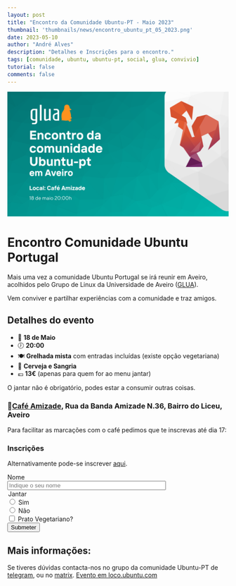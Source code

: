 ```yaml
---
layout: post
title: "Encontro da Comunidade Ubuntu-PT - Maio 2023"
thumbnail: 'thumbnails/news/encontro_ubuntu_pt_05_2023.png'
date: 2023-05-10
author: "André Alves"
description: "Detalhes e Inscrições para o encontro."
tags: [comunidade, ubuntu, ubuntu-pt, social, glua, convivio]
tutorial: false
comments: false
---
```


![Cartaz do evento com algumas das informações em baixo escritas](upt-05-18-masto.png)

# Encontro Comunidade Ubuntu Portugal

Mais uma vez a comunidade Ubuntu Portugal se irá reunir em Aveiro, acolhidos pelo Grupo de Linux da Universidade de Aveiro ([GLUA](https://glua.ua.pt/)).

Vem conviver e partilhar experiências com a comunidade e traz amigos.

## Detalhes do evento

- 📆 **18 de Maio**
- 🕖 **20:00**
- 🍽 **Grelhada mista** com entradas incluídas (existe opção vegetariana)
- 🍷 **Cerveja e Sangria**
- 💶 **13€** (apenas para quem for ao menu jantar)

O jantar não é obrigatório, podes estar a consumir outras coisas.

### 📍[Café Amizade](https://goo.gl/maps/VgYBAoM319vCxyBC9?coh=178573&entry=tt), Rua da Banda Amizade N.36, Bairro do Liceu, Aveiro

Para facilitar as marcações com o café pedimos que te inscrevas até dia 17:
### Inscrições
Alternativamente pode-se inscrever [aqui](https://forms.gle/DBLd2joRbvLGaQr97).

<form class="form" action="https://docs.google.com/forms/u/0/d/e/1FAIpQLSfUAU3TWmkgNCohf5o84dc8DTEaDJWuN2MCmq6OJReeOXXqcg/formResponse">
  <div class="form-group">
    <label for="nome" class="col-form-label">Nome</label>
    <input name="entry.1525801019" type="text" id="nome" class="form-control" style="width:70%; display:block;" placeholder="Indique o seu nome" required/>
    <legend>Jantar</legend>
    <div class="form-check">
      <input class="form-check-input" type="radio" name="entry.1775495511" id="jantar_s" value="Sim">
      <label class="form-check-label" for="jantar_s">Sim</label>
    </div>
    <div class="form-check">
      <input class="form-check-input" type="radio" name="entry.1775495511" id="jantar_n" value="Não">
      <label class="form-check-label" for="exampleRadios2">Não</label>
    </div>
    <div class="form-group form-check">
        <input name="entry.1811923124" type="checkbox" class="form-check-input" id="prato_v" value="Sim">
        <label class="form-check-label" for="prato_v">Prato Vegetariano?</label>
    </div>
  </div>
  <input type="submit" class="btn btn-warning" value="Submeter" />
</form>

## Mais informações:

Se tiveres dúvidas contacta-nos no grupo da comunidade Ubuntu-PT de [telegram](https://t.me/ubuntuptgeral), ou no [matrix](https://matrix.to/#/#ubuntu-pt:matrix.org).
[Evento em loco.ubuntu.com](https://loco.ubuntu.com/events/ubuntu-pt/4327-encontro-ubuntu-pt-aveiro/)
